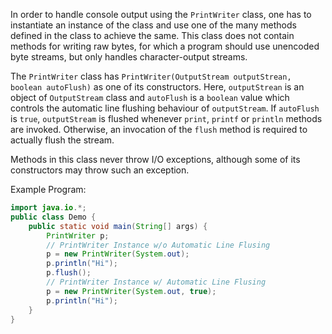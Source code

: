 In order to handle console output using the `PrintWriter` class, one has to instantiate an instance of the class and use one of the many methods defined in the class to achieve the same. This class does not contain methods for writing raw bytes, for which a program should use unencoded byte streams, but only handles character-output streams. 

The `PrintWriter` class has `PrintWriter(OutputStream outputStrean, boolean autoFlush)` as one of its constructors. Here, `outputStrean` is an object of `OutputStream` class and `autoFlush` is a `boolean` value which controls the automatic line flushing behaviour of `outputStream`. If `autoFlush` is `true`, `outputStream` is flushed whenever `print`, `printf` or `println` methods are invoked. Otherwise, an invocation of the `flush` method is required to actually flush the stream.

Methods in this class never throw I/O exceptions, although some of its constructors may throw such an exception.

Example Program:
```java
import java.io.*;
public class Demo {
    public static void main(String[] args) {
        PrintWriter p;
        // PrintWriter Instance w/o Automatic Line Flusing
        p = new PrintWriter(System.out);
        p.println("Hi");
        p.flush();
        // PrintWriter Instance w/ Automatic Line Flusing
        p = new PrintWriter(System.out, true);
        p.println("Hi");
    }
}
```